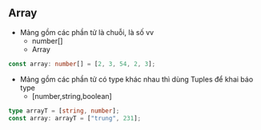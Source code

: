 ## Array

- Mảng gồm các phần tử là chuỗi, là số vv
  - number[]
  - Array<number>

```ts
const array: number[] = [2, 3, 54, 2, 3];
```

- Mảng gồm các phần tử có type khác nhau thì dùng Tuples để khai báo type
  - [number,string,boolean]

```ts
type arrayT = [string, number];
const array: arrayT = ["trung", 231];
```
